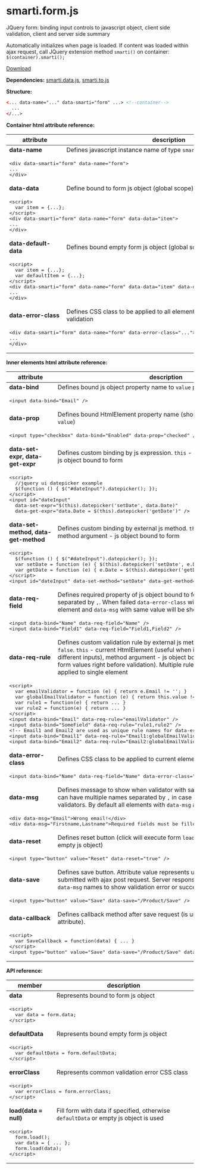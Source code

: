 # smarti.form.js

JQuery form: binding input controls to javascript object, client side validation, client and server side summary

Automatically initializes when page is loaded. If content was loaded within ajax request, call JQuery extension method `smarti()` on container: `$(container).smarti();`

[Download](https://raw.githubusercontent.com/onitecsoft/smarti.form.js/master/src/smarti.form.js)

<b>Dependencies:</b> [smarti.data.js](https://github.com/onitecsoft/smarti.data.js), [smarti.to.js](https://github.com/onitecsoft/smarti.to.js)

<b>Structure:</b>
```html
<... data-name="..." data-smarti="form" ...> <!--container-->
  ...
</...>
```
<b>Container html attribute reference:</b>

<table>
  <thead>
    <tr>
      <th>attribute</th>
      <th>description</th>
    </tr>
  </thead>
  <tr>
    <td><b>data-name</b></td>
    <td>Defines javascript instance name of type <code>smarti.form</code></td>
  </tr>
  <tr>
    <td colspan="2">
<pre lang="html">
&lt;div data-smarti="form" data-name="form"&gt;
...
&lt;/div&gt;
</pre>
    </td>
  </tr>
  <tr>
    <td><b>data-data</b></td>
    <td>Define bound to form js object (global scope)</td>
  </tr>
  <tr>
    <td colspan="2">
<pre lang="html">
&lt;script&gt;
  var item = {...};
&lt;/script&gt;
&lt;div data-smarti="form" data-name="form" data-data="item"&gt;
...
&lt;/div&gt;
</pre>
    </td>
  </tr>
  <tr>
    <td><b>data-default-data</b></td>
    <td>Defines bound empty form js object (global scope)</td>
  </tr>
  <tr>
    <td colspan="2">
<pre lang="html">
&lt;script&gt;
  var item = {...};
  var defaultItem = {...};
&lt;/script&gt;
&lt;div data-smarti="form" data-name="form" data-data="item" data-default-data="defaultItem"&gt;
...
&lt;/div&gt;
</pre>
    </td>
  </tr>
  <tr>
    <td><b>data-error-class</b></td>
    <td>Defines CSS class to be applied to all elements within form with failed validation</td>
  </tr>
  <tr>
    <td colspan="2">
<pre lang="html">
&lt;div data-smarti="form" data-name="form" data-error-class="..."&gt;
...
&lt;/div&gt;
</pre>
    </td>
  </tr>
</table>

<b>Inner elements html attribute reference:</b>

<table>
  <thead>
    <tr>
      <th>attribute</th>
      <th>description</th>
    </tr>
  </thead>
  <tr>
    <td><b>data-bind</b></td>
    <td>Defines bound js object property name to <code>value</code> property of HtmlElement</td>
  </tr>
  <tr>
    <td colspan="2">
<pre lang="html">
&lt;input data-bind="Email" /&gt;
</pre>
    </td>
  </tr>
  <tr>
    <td><b>data-prop</b></td>
    <td>Defines bound HtmlElement property name (should be set if it is other than <code>value</code>)</td>
  </tr>
  <tr>
    <td colspan="2">
<pre lang="html">
&lt;input type="checkbox" data-bind="Enabled" data-prop="checked" /&gt;
</pre>
    </td>
  </tr>
  <tr>
    <td><b>data-set-expr, data-get-expr</b></td>
    <td>Defines custom binding by js expression. <code>this</code> - current HtmlElement, <code>data</code> - js object bound to form</td>
  </tr>
  <tr>
    <td colspan="2">
<pre lang="html">
&lt;script&gt;
  //jquery ui datepicker example
  $(function () { $("#dateInput").datepicker(); });
&lt;/script&gt;
&lt;input id="dateInput"
  data-set-expr="$(this).datepicker('setDate', data.Date)"
  data-get-expr="data.Date = $(this).datepicker('getDate')" /&gt;
</pre>
    </td>
  </tr>
  <tr>
    <td><b>data-set-method, data-get-method</b></td>
    <td>Defines custom binding by external js method. <code>this</code> - current HtmlElement, method argument - js object bound to form</td>
  </tr>
  <tr>
    <td colspan="2">
<pre lang="html">
&lt;script&gt;
  $(function () { $("#dateInput").datepicker(); });
  var setDate = function (e) { $(this).datepicker('setDate', e.Date); }
  var getDate = function (e) { e.Date = $(this).datepicker('getDate'); }
&lt;/script&gt;
&lt;input id="dateInput" data-set-method="setDate" data-get-method="getDate" /&gt;
</pre>
    </td>
  </tr>
  <tr>
    <td><b>data-req-field</b></td>
    <td>Defines required property of js object bound to form. Can be multiple fields separated by <code>,</code>. When failed <code>data-error-class</code> will be applied to current element and <code>data-msg</code> with same value will be shown</td>
  </tr>
  <tr>
    <td colspan="2">
<pre lang="html">
&lt;input data-bind="Name" data-req-field="Name" /&gt;
&lt;input data-bind="Field1" data-req-field="Field1,Field2" /&gt;
</pre>
    </td>
  </tr>
  <tr>
    <td><b>data-req-rule</b></td>
    <td>Defines custom validation rule by external js method that returns <code>true</code> or <code>false</code>. <code>this</code> - current HtmlElement (useful when is used single rule for different inputs), method argument - js object bound to form (is filled by form values right before validation). Multiple rules separated by <code>,</code> can be applied to single element</td>
  </tr>
  <tr>
    <td colspan="2">
<pre lang="html">
&lt;script&gt;
  var emailValidator = function (e) { return e.Email != ''; }
  var globalEmailValidator = function (e) { return this.value != ''; }
  var rule1 = function(e) { return ... }
  var rule2 = function(e) { return ... }
&lt;/script&gt;
&lt;input data-bind="Email" data-req-rule="emailValidator" /&gt;
&lt;input data-bind="SomeField" data-req-rule="rule1,rule2" /&gt;
&lt;!-- Email1 and Email2 are used as unique rule names for data-error-class and data-msg --&gt;
&lt;input data-bind="Email1" data-req-rule="Email1:globalEmailValidator" /&gt;
&lt;input data-bind="Email2" data-req-rule="Email2:globalEmailValidator" /&gt;
</pre>
    </td>
  </tr>
  <tr>
    <td><b>data-error-class</b></td>
    <td>Defines CSS class to be applied to current element when validation is failed</td>
  </tr>
  <tr>
    <td colspan="2">
<pre lang="html">
&lt;input data-bind="Name" data-req-field="Name" data-error-class="invalid2" /&gt;
</pre>
    </td>
  </tr>
  <tr>
    <td><b>data-msg</b></td>
    <td>Defines message to show when validator with same name will fail. Message can have multiple names separated by <code>,</code> in case if it belongs to multiple validators. By default all elements with <code>data-msg</code> attribute are hidden</td>
  </tr>
  <tr>
    <td colspan="2">
<pre lang="html">
&lt;div data-msg="Email"&gt;Wrong email!&lt;/div&gt;
&lt;div data-msg="Firstname,Lastname"&gt;Required fields must be filled!&lt;/div&gt;
</pre>
    </td>
  </tr>
  <tr>
    <td><b>data-reset</b></td>
    <td>Defines reset button (click will execute form <code>load</code> method with default or empty js object)</td>
  </tr>
  <tr>
    <td colspan="2">
<pre lang="html">
&lt;input type="button" value="Reset" data-reset="true" /&gt;
</pre>
    </td>
  </tr>
  <tr>
    <td><b>data-save</b></td>
    <td>Defines save button. Attribute value represents url where form data will be submitted with ajax post request. Server response may represent an array of <code>data-msg</code> names to show validation error or success messages.</td>
  </tr>
  <tr>
    <td colspan="2">
<pre lang="html">
&lt;input type="button" value="Save" data-save="/Product/Save" /&gt;
</pre>
    </td>
  </tr>
  <tr>
    <td><b>data-callback</b></td>
    <td>Defines callback method after save request (is used with <code>data-save</code> attribute).</td>
  </tr>
  <tr>
    <td colspan="2">
<pre lang="html">
&lt;script&gt;
  var SaveCallback = function(data) { ... }
&lt;/script&gt;
&lt;input type="button" value="Save" data-save="/Product/Save" data-callback="SaveCallback" /&gt;
</pre>
    </td>
  </tr>
</table>

<b>API reference:</b>

<table>
  <thead>
    <tr>
      <th>member</th>
      <th>description</th>
    </tr>
  </thead>
  <tr>
    <td><b>data</b></td>
    <td>Represents bound to form js object</td>
  </tr>
  <tr>
    <td colspan="2">
<pre lang="html">
&lt;script&gt;
  var data = form.data;
&lt;/script&gt;
</pre>
    </td>
  </tr>
  <tr>
    <td><b>defaultData</b></td>
    <td>Represents bound empty form js object</td>
  </tr>
  <tr>
    <td colspan="2">
<pre lang="html">
&lt;script&gt;
  var defaultData = form.defaultData;
&lt;/script&gt;
</pre>
    </td>
  </tr>
  <tr>
    <td><b>errorClass</b></td>
    <td>Represents common validation error CSS class</td>
  </tr>
  <tr>
    <td colspan="2">
<pre lang="html">
&lt;script&gt;
  var errorClass = form.errorClass;
&lt;/script&gt;
</pre>
    </td>
  </tr>
  <tr>
    <td><b>load(data = null)</b></td>
    <td>Fill form with data if specified, otherwise <code>defaultData</code> or empty js object is used</td>
  </tr>
  <tr>
    <td colspan="2">
<pre lang="html">
&lt;script&gt;
  form.load();
  var data = { ... };
  form.load(data);
&lt;/script&gt;
</pre>
    </td>
  </tr>
</table>
